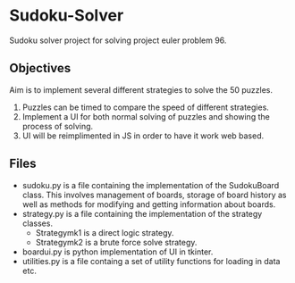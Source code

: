# Sudoku-Solver

Sudoku solver project for solving project euler problem 96.

## Objectives
Aim is to implement several different strategies to solve the 50 puzzles. 
1. Puzzles can be timed to compare the speed of different strategies.
2. Implement a UI for both normal solving of puzzles and showing the process of solving.
3. UI will be reimplimented in JS in order to have it work web based.  

## Files
* sudoku.py is a file containing the implementation of the SudokuBoard class. This involves management of boards, storage of board history as well as methods for modifying and getting information about boards.
* strategy.py is a file containing the implementation of the strategy classes.
  * Strategymk1 is a direct logic strategy.
  * Strategymk2 is a brute force solve strategy. 
* boardui.py is python implementation of UI in tkinter.
* utilities.py is a file containg a set of utility functions for loading in data etc.
  